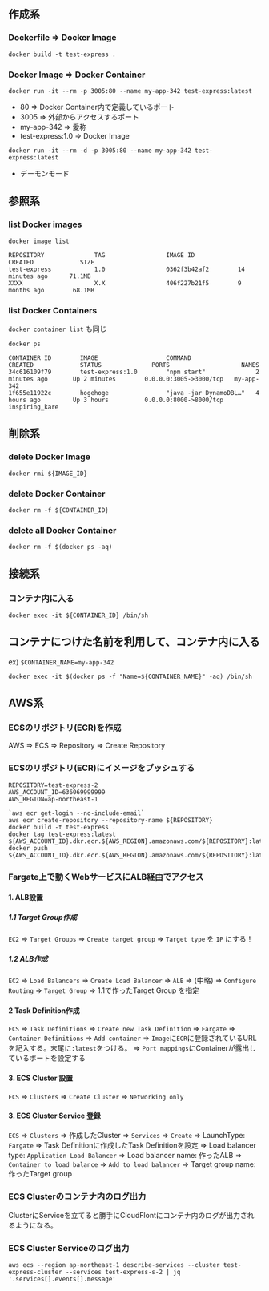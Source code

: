 
## 作成系

### Dockerfile => Docker Image
```
docker build -t test-express .
```

### Docker Image => Docker Container

```
docker run -it --rm -p 3005:80 --name my-app-342 test-express:latest
```

* 80 => Docker Container内で定義しているポート
* 3005 => 外部からアクセスするポート
* my-app-342 => 愛称
* test-express:1.0 => Docker Image

```
docker run -it --rm -d -p 3005:80 --name my-app-342 test-express:latest
```

* デーモンモード

## 参照系

### list Docker images

```
docker image list
```

```
REPOSITORY              TAG                 IMAGE ID            CREATED             SIZE
test-express            1.0                 0362f3b42af2        14 minutes ago      71.1MB
XXXX                    X.X                 406f227b21f5        9 months ago        68.1MB
```


### list Docker Containers

`docker container list` も同じ

```
docker ps
```

```
CONTAINER ID        IMAGE                   COMMAND                  CREATED             STATUS              PORTS                    NAMES
34c616109f79        test-express:1.0        "npm start"              2 minutes ago       Up 2 minutes        0.0.0.0:3005->3000/tcp   my-app-342
1f655e11922c        hogehoge                "java -jar DynamoDBL…"   4 hours ago         Up 3 hours          0.0.0.0:8000->8000/tcp   inspiring_kare
```

## 削除系

### delete Docker Image
```
docker rmi ${IMAGE_ID}
```
### delete Docker Container
```
docker rm -f ${CONTAINER_ID}
```
### delete all Docker Container
```
docker rm -f $(docker ps -aq)
```

## 接続系

### コンテナ内に入る
```
docker exec -it ${CONTAINER_ID} /bin/sh
```

## コンテナにつけた名前を利用して、コンテナ内に入る
ex) `$CONTAINER_NAME=my-app-342`

```
docker exec -it $(docker ps -f "Name=${CONTAINER_NAME}" -aq) /bin/sh
```

## AWS系

### ECSのリポジトリ(ECR)を作成

AWS => ECS => Repository => Create Repository

### ECSのリポジトリ(ECR)にイメージをプッシュする

```
REPOSITORY=test-express-2
AWS_ACCOUNT_ID=636069999999
AWS_REGION=ap-northeast-1

`aws ecr get-login --no-include-email`
aws ecr create-repository --repository-name ${REPOSITORY}
docker build -t test-express .
docker tag test-express:latest ${AWS_ACCOUNT_ID}.dkr.ecr.${AWS_REGION}.amazonaws.com/${REPOSITORY}:latest
docker push ${AWS_ACCOUNT_ID}.dkr.ecr.${AWS_REGION}.amazonaws.com/${REPOSITORY}:latest
```
### Fargate上で動くWebサービスにALB経由でアクセス

#### 1. ALB設置

##### 1.1 Target Group作成

`EC2` => `Target Groups` => `Create target group` => `Target type` を `IP` にする！

##### 1.2 ALB作成

`EC2` => `Load Balancers` => `Create Load Balancer` => `ALB`
=> (中略) => `Configure Routing` => `Target Group`
=> 1.1で作ったTarget Group を指定


#### 2 Task Definition作成

`ECS` => `Task Definitions` => `Create new Task Definition`
=> `Fargate` => `Container Definitions` => `Add container`
=> `Image`に`ECR`に登録されているURLを記入する。末尾に`:latest`をつける。
=> `Port mappings`にContainerが露出しているポートを設定する

#### 3. ECS Cluster 設置

`ECS` => `Clusters` => `Create Cluster` => `Networking only`


#### 3. ECS Cluster Service 登録

`ECS` => `Clusters` => 作成したCluster
=> `Services` => `Create`
=> LaunchType: `Fargate` => Task Definitionに作成したTask Definitionを設定
=> Load balancer type: `Application Load Balancer`
=> Load balancer name: 作ったALB => `Container to load balance`
=> `Add to load balancer` => Target group name: 作ったTarget group


### ECS Clusterのコンテナ内のログ出力

ClusterにServiceを立てると勝手にCloudFlontにコンテナ内のログが出力されるようになる。

### ECS Cluster Serviceのログ出力

```
aws ecs --region ap-northeast-1 describe-services --cluster test-express-cluster --services test-express-s-2 | jq '.services[].events[].message'
```